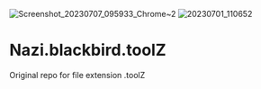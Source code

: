 ![Screenshot_20230707_095933_Chrome~2](https://github.com/MyloCyrus/Nazi.blackbird.toolZ/assets/106925214/9c2e617e-232a-4457-b1d4-7e7bd4b5fbb8)
![20230701_110652](https://github.com/MyloCyrus/Nazi.blackbird.toolZ/assets/106925214/0cb727fd-b3df-46e4-870d-bae7c378b2dc)
# Nazi.blackbird.toolZ
Original repo for file extension .toolZ
